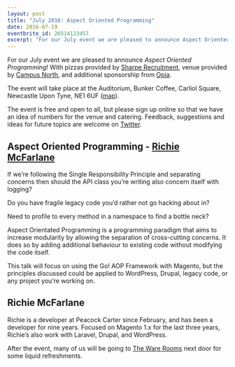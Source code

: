 ```yaml
---
layout: post
title: "July 2016: Aspect Oriented Programming"
date: 2016-07-19
eventbrite_id: 26514123457
excerpt: "For our July event we are pleased to announce Aspect Oriented Programming! With pizzas provided by Sharpe Recruitment, venue provided by Campus North, and additional sponsorship from Opia."
---
```

For our July event we are pleased to announce *Aspect Oriented Programming*!
With pizzas provided by [Sharpe Recruitment][1], venue provided by [Campus North][2], and additional sponsorship from [Opia][3].

The event will take place at the Auditorium, Bunker Coffee, Carliol Square, Newcastle Upon Tyne, NE1 6UF ([map][4]).

The event is free and open to all, but please sign up online so that we have an idea of numbers for the venue and catering. Feedback, suggestions and ideas for future topics are welcome on [Twitter][5].

## Aspect Oriented Programming - [Richie McFarlane][6]

If we’re following the Single Responsibility Principle and separating concerns then should the API class you’re writing also concern itself with logging?

Do you have fragile legacy code you’d rather not go hacking about in?

Need to profile to every method in a namespace to find a bottle neck?

Aspect Orientated Programming is a programming paradigm that aims to increase modularity by allowing the separation of cross-cutting concerns.
It does so by adding additional behaviour to existing code without modifying the code itself.

This talk will focus on using the Go! AOP Framework with Magento, but the principles discussed could be applied to WordPress, Drupal, legacy code, or any project you’re working on.

## Richie McFarlane

Richie is a developer at Peacock Carter since February, and has been a developer for nine years.
Focused on Magento 1.x for the last three years, Richie’s also work with Laravel, Drupal, and WordPress.

After the event, many of us will be going to [The Ware Rooms][7] next door for some liquid refreshments.

[1]: http://www.sharperecruitment.co.uk/
[2]: http://campusnorth.co.uk/
[3]: http://www.opia-sp.com/en/home
[4]: https://www.google.co.uk/maps/place/Campus+North/@54.9728896,-1.6107689,17z/data=!3m1!4b1!4m2!3m1!1s0x487e70c8214ef835:0x728e1f222751ef97
[5]: https://twitter.com/phpne
[6]: https://twitter.com/Weaves81
[7]: http://www.eurohostels.co.uk/newcastle/the-ware-rooms/
